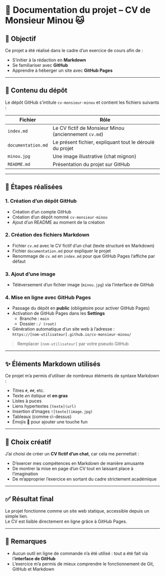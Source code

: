 # 📄 Documentation du projet – CV de Monsieur Minou 🐱

## 🎯 Objectif

Ce projet a été réalisé dans le cadre d’un exercice de cours afin de :
- S’initier à la rédaction en **Markdown**
- Se familiariser avec **GitHub**
- Apprendre à héberger un site avec **GitHub Pages**

---

## 📁 Contenu du dépôt

Le dépôt GitHub s’intitule `cv-monsieur-minou` et contient les fichiers suivants :

| Fichier           | Rôle                                                                 |
|------------------|----------------------------------------------------------------------|
| `index.md`        | Le CV fictif de Monsieur Minou (anciennement `cv.md`)               |
| `documentation.md` | Le présent fichier, expliquant tout le déroulé du projet            |
| `minou.jpg`       | Une image illustrative (chat mignon)                                |
| `README.md`       | Présentation du projet sur GitHub                                   |

---

## 🧪 Étapes réalisées

### 1. Création d’un dépôt GitHub
- Création d’un compte GitHub
- Création d’un dépôt nommé `cv-monsieur-minou`
- Ajout d’un README au moment de la création

### 2. Création des fichiers Markdown
- Fichier `cv.md` avec le CV fictif d’un chat (texte structuré en Markdown)
- Fichier `documentation.md` pour expliquer le projet
- Renommage de `cv.md` en `index.md` pour que GitHub Pages l’affiche par défaut

### 3. Ajout d’une image
- Téléversement d’un fichier image (`minou.jpg`) via l’interface de GitHub

### 4. Mise en ligne avec GitHub Pages
- Passage du dépôt en **public** (obligatoire pour activer GitHub Pages)
- Activation de GitHub Pages dans les **Settings**
  - Branche : `main`
  - Dossier : `/ (root)`
- Génération automatique d’un site web à l’adresse :  
  `https://[nom-utilisateur].github.io/cv-monsieur-minou/`

> Remplacer `[nom-utilisateur]` par votre pseudo GitHub

---

## ✨ Éléments Markdown utilisés

Ce projet m’a permis d’utiliser de nombreux éléments de syntaxe Markdown :

- Titres `#`, `##`, etc.
- Texte *en italique* et **en gras**
- Listes à puces
- Liens hypertextes `[texte](url)`
- Insertion d’images `![texte](image.jpg)`
- Tableaux (comme ci-dessus)
- Émojis 🐾 pour ajouter une touche fun

---

## 🎨 Choix créatif

J’ai choisi de créer un **CV fictif d’un chat**, car cela me permettait :
- D’exercer mes compétences en Markdown de manière amusante
- De montrer la mise en page d’un CV tout en laissant place à l’imagination
- De m’approprier l’exercice en sortant du cadre strictement académique

---

## ✅ Résultat final

Le projet fonctionne comme un site web statique, accessible depuis un simple lien.  
Le CV est lisible directement en ligne grâce à GitHub Pages.

---

## 📌 Remarques

- Aucun outil en ligne de commande n’a été utilisé : tout a été fait via l’**interface de GitHub**
- L’exercice m’a permis de mieux comprendre le fonctionnement de Git, GitHub et Markdown

